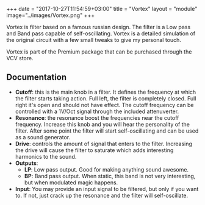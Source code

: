 +++
date = "2017-10-27T11:54:59+03:00"
title = "Vortex"
layout = "module"
image="../images/Vortex.png"
+++


Vortex is filter based on a famous russian design. The filter is a Low pass and Band pass capable of self-oscillating. Vortex is a detailed simulation of the original circuit with a few small tweaks to give my personal touch.

Vortex is part of the Premium package that can be purchased through the VCV store.

## Documentation

- **Cutoff**: this is the main knob in a filter. It defines the frequency at which the filter starts taking action. Full left, the filter is completely closed. Full right it's open and should not have effect. The cutoff frequency can be controlled with a 1V/Oct signal through the included attenuverter.
- **Resonance**: the resonance boost the frequencies near the cutoff frequency. Increase this knob and you will hear the personality of the filter. After some point the filter will start self-oscillating and can be used as a sound generator.
- **Drive**: controls the amount of signal that enters to the filter. Increasing the drive will cause the filter to saturate which adds interesting harmonics to the sound.
- **Outputs**:
   - **LP**: Low pass output. Good for making anything sound awesome.
   - **BP**: Band pass output. When static, this band is not very interesting, but when modulated magic happens.
- **Input**: You may provide an input signal to be filtered, but only if you want to. If not, just crack up the resonance and the filter will self-oscillate.





